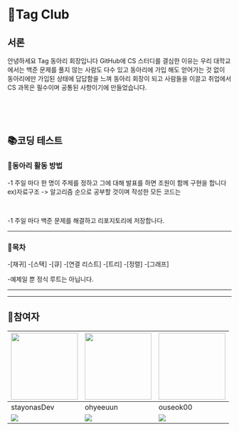 👼Tag Club
=============

<h2>서론</h2>
<p>
  안녕하세요 Tag 동아리 회장입니다
  GitHub에 CS 스터디를 결심한 이유는 우리 대학교에서는 백준 문제를
  풀지 않는 사람도 다수 있고 동아리에 가입 해도 얻어가는 것 없이
  동아리에만 가입된 상태에 답답함을 느껴 동아리 회장이 되고
  사람들을 이끌고 취업에서 CS 과목은 필수이며 공통된 사항이기에
  만들었습니다.
</p>
<br><br><br>


<div>
<h2>📚코딩 테스트</h2>
<h3>🔨동아리 활동 방법</h3>
<div>
<p>-1 주일 마다 한 명이 주제를 정하고 그에 대해 발표를 하면 조원이 함께 구현을 합니다
    ex)자료구조 -> 알고리즘 순으로 공부할 것이며 작성한 모든 코드는 </p><br>
  <p>-1 주일 마다 백준 문제를 해결하고 리포지토리에 저장합나다.</p>
</div>
  <hr>
  <div>
    <h3>📰목차</h3>
    <p>
    -[재귀]
    -[스택]
    -[큐]
    -[연결 리스트]
    -[트리]
    -[정렬]
    -[그래프]
    </p>
    -예제일 뿐 정식 루트는 아닙니다.
    <hr>
  </div>
</div>
<hr>
<h2>🤼참여자</h2>
  
  |<a href="github.com/stayonasDev"><img src="https://avatars.githubusercontent.com/stayonasDev" width="150" height="150"></a>|<a href="github.com/ohyeeuun"><img src="https://avatars.githubusercontent.com/ohyeeuun" width="150" height="150"></a>|<a href="github.com/ouseok00"><img scr="https://avatars.githubusercontent.com/ouseok00" width="150" height="150"></a>|
  |---|---|---|
  |stayonasDev|ohyeeuun|ouseok00|
  |<img src="https://camo.githubusercontent.com/3132d1c447ca1bc70a4b046f1fef0be83b4b9cda2772de851e8680051de2602b/68747470733a2f2f696d672e736869656c64732e696f2f62616467652f4a6176612d3030373339362e7376673f267374796c653d666f722d7468652d6261646765266c6f676f3d4a617661266c6f676f436f6c6f723d7768697465">|<img src="https://img.shields.io/badge/C-Sharp-239120?style=flat-square&logo=C&logoColor=white">|<img src="https://camo.githubusercontent.com/3132d1c447ca1bc70a4b046f1fef0be83b4b9cda2772de851e8680051de2602b/68747470733a2f2f696d672e736869656c64732e696f2f62616467652f4a6176612d3030373339362e7376673f267374796c653d666f722d7468652d6261646765266c6f676f3d4a617661266c6f676f436f6c6f723d7768697465">|
